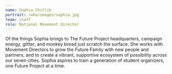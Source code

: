 ```yaml
---
name: Sophia Chitlik
portrait: /who/images/sophia.jpg
team: staff
role: National Movement Director
---
```


Of the things Sophia brings to The Future Project headquarters, campaign energy, glitter, and monkey bread just scratch the surface. She works with Movement Directors to grow the Future Family with new people and partners, and to create a vibrant, supportive ecosystem of possibility across our seven cities. Sophia aspires to train a generation of student organizers, one Future Project at a time. 